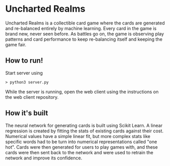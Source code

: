 # Uncharted Realms
Uncharted Realms is a collectible card game where the cards are generated and re-balanced entirely by machine learning. Every card in the game is brand new, never seen before. As battles go on, the game is observing play patterns and card performance to keep re-balancing itself and keeping the game fair.

## How to run! 
Start server using
```
> python3 server.py
```
While the server is running, open the web client using the instructions on the web client repository.

## How it's built
The neural network for generating cards is built using Scikit Learn. A linear regression is created by fitting the stats of existing cards against their cost. Numerical values have a simple linear fit, but more complex stats like specific words had to be turn into numerical representations called "one hot". Cards were then generated for users to play games with, and these cards were then sent back to the network and were used to retrain the network and improve its confidence.
